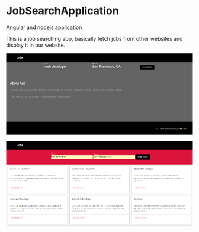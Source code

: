# JobSearchApplication
Angular and nodejs application

This is a job searching app, basically fetch jobs from other websites and display it in our website.

![](images/jobs.png)

![](images/job.png)
